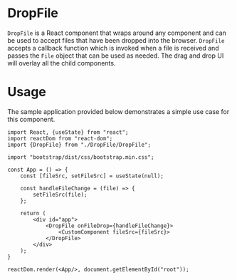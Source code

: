 # DropFile

`DropFile` is a React component that wraps around any component and can be used
to accept files that have been dropped into the browser. `DropFile` accepts a
callback function which is invoked when a file is received and passes the `File`
object that can be used as needed. The drag and drop UI will overlay all the
child components.

# Usage

The sample application provided below demonstrates a simple use case for this 
component.

```shell
import React, {useState} from "react";
import reactDom from "react-dom";
import {DropFile} from "./DropFile/DropFile";

import "bootstrap/dist/css/bootstrap.min.css";

const App = () => {
    const [fileSrc, setFileSrc] = useState(null);

    const handleFileChange = (file) => {
        setFileSrc(file);
    };

    return (
        <div id="app">
            <DropFile onFileDrop={handleFileChange}>
                <CustomComponent fileSrc={fileSrc}>
            </DropFile>
        </div>
    );
}

reactDom.render(<App/>, document.getElementById("root"));

```
